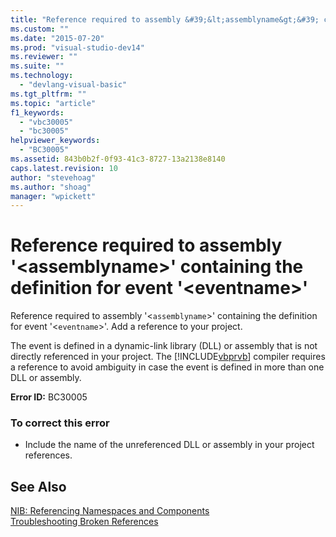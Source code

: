 ```yaml
---
title: "Reference required to assembly &#39;&lt;assemblyname&gt;&#39; containing the definition for event &#39;&lt;eventname&gt;&#39; | Microsoft Docs"
ms.custom: ""
ms.date: "2015-07-20"
ms.prod: "visual-studio-dev14"
ms.reviewer: ""
ms.suite: ""
ms.technology: 
  - "devlang-visual-basic"
ms.tgt_pltfrm: ""
ms.topic: "article"
f1_keywords: 
  - "vbc30005"
  - "bc30005"
helpviewer_keywords: 
  - "BC30005"
ms.assetid: 843b0b2f-0f93-41c3-8727-13a2138e8140
caps.latest.revision: 10
author: "stevehoag"
ms.author: "shoag"
manager: "wpickett"
---
```

# Reference required to assembly &#39;&lt;assemblyname&gt;&#39; containing the definition for event &#39;&lt;eventname&gt;&#39;
Reference required to assembly '<`assemblyname`>' containing the definition for event '<`eventname`>'. Add a reference to your project.  
  
 The event is defined in a dynamic-link library (DLL) or assembly that is not directly referenced in your project. The [!INCLUDE[vbprvb](../../csharp/programming-guide/concepts/linq/includes/vbprvb-md.md)] compiler requires a reference to avoid ambiguity in case the event is defined in more than one DLL or assembly.  
  
 **Error ID:** BC30005  
  
### To correct this error  
  
-   Include the name of the unreferenced DLL or assembly in your project references.  
  
## See Also  
 [NIB: Referencing Namespaces and Components](http://msdn.microsoft.com/en-us/568fa759-796b-44cd-bf5e-1cf8de6e38fd)   
 [Troubleshooting Broken References](/visual-studio/ide/troubleshooting-broken-references)